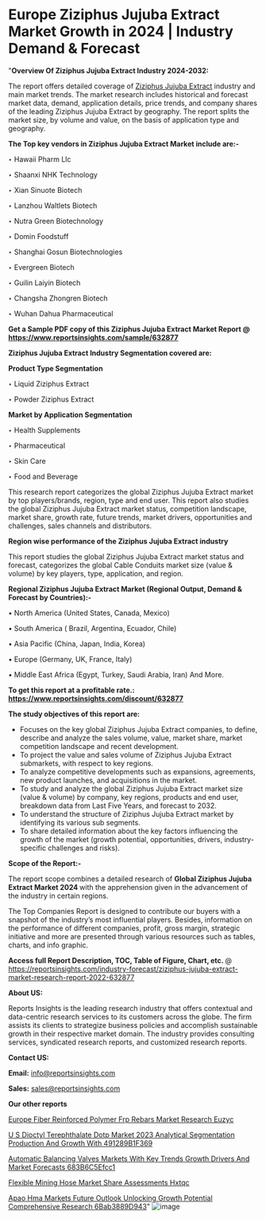 # Europe Ziziphus Jujuba Extract Market Growth in 2024 | Industry Demand & Forecast

"<strong>Overview Of Ziziphus Jujuba Extract Industry 2024-2032:</strong>

The report offers detailed coverage of <a href=https://www.reportsinsights.com/sample/632877>Ziziphus Jujuba Extract</a> industry and main market trends. The market research includes historical and forecast market data, demand, application details, price trends, and company shares of the leading Ziziphus Jujuba Extract by geography. The report splits the market size, by volume and value, on the basis of application type and geography.

<strong>The Top key vendors in Ziziphus Jujuba Extract Market include are:- </strong>

‣ Hawaii Pharm Llc

‣ Shaanxi NHK Technology

‣ Xian Sinuote Biotech

‣ Lanzhou Waltlets Biotech

‣ Nutra Green Biotechnology

‣ Domin Foodstuff

‣ Shanghai Gosun Biotechnologies

‣ Evergreen Biotech

‣ Guilin Laiyin Biotech

‣ Changsha Zhongren Biotech

‣ Wuhan Dahua Pharmaceutical

<strong>Get a Sample PDF copy of this Ziziphus Jujuba Extract Market Report </strong><strong>@ <a href=https://www.reportsinsights.com/sample/632877 style=color:#0000ff;>https://www.reportsinsights.com/sample/632877</a> </strong>

<strong>Ziziphus Jujuba Extract Industry Segmentation covered are:</strong>

<strong>Product Type Segmentation</strong>

‣    Liquid Ziziphus Extract

‣ Powder Ziziphus Extract

<strong>Market by Application Segmentation</strong>

‣   Health Supplements

‣ Pharmaceutical

‣ Skin Care

‣ Food and Beverage

This research report categorizes the global Ziziphus Jujuba Extract market by top players/brands, region, type and end user. This report also studies the global Ziziphus Jujuba Extract market status, competition landscape, market share, growth rate, future trends, market drivers, opportunities and challenges, sales channels and distributors.

<strong>Region wise performance of the Ziziphus Jujuba Extract industry</strong><strong> </strong>

This report studies the global Ziziphus Jujuba Extract market status and forecast, categorizes the global Cable Conduits market size (value &amp; volume) by key players, type, application, and region. 

<strong>Regional Ziziphus Jujuba Extract Market (Regional Output, Demand &amp; Forecast by Countries):-</strong>

• North America (United States, Canada, Mexico)

• South America ( Brazil, Argentina, Ecuador, Chile)

• Asia Pacific (China, Japan, India, Korea)

• Europe (Germany, UK, France, Italy)

• Middle East Africa (Egypt, Turkey, Saudi Arabia, Iran) And More.

<strong>To get this report at a profitable rate.: <a href=https://www.reportsinsights.com/discount/632877 style=color:#0000ff;>https://www.reportsinsights.com/discount/632877</a></strong>

<strong>The study objectives of this report are:</strong>
<ul>
  <li>Focuses on the key global Ziziphus Jujuba Extract companies, to define, describe and analyze the sales volume, value, market share, market competition landscape and recent development.</li>
  <li>To project the value and sales volume of Ziziphus Jujuba Extract submarkets, with respect to key regions.</li>
  <li>To analyze competitive developments such as expansions, agreements, new product launches, and acquisitions in the market.</li>
  <li>To study and analyze the global Ziziphus Jujuba Extract market size (value &amp; volume) by company, key regions, products and end user, breakdown data from Last Five Years, and forecast to 2032.</li>
  <li>To understand the structure of Ziziphus Jujuba Extract market by identifying its various sub segments.</li>
  <li>To share detailed information about the key factors influencing the growth of the market (growth potential, opportunities, drivers, industry-specific challenges and risks).</li>
</ul>
<strong>Scope of the Report:-</strong><strong> </strong>

The report scope combines a detailed research of <strong>Global Ziziphus Jujuba Extract Market 2024 </strong>with the apprehension given in the advancement of the industry in certain regions.

The Top Companies Report is designed to contribute our buyers with a snapshot of the industry’s most influential players. Besides, information on the performance of different companies, profit, gross margin, strategic initiative and more are presented through various resources such as tables, charts, and info graphic.

<strong>Access full Report Description, TOC, Table of Figure, Chart, etc. </strong>@   <a href=https://reportsinsights.com/industry-forecast/ziziphus-jujuba-extract-market-research-report-2022-632877 style=color:#0000ff;>https://reportsinsights.com/industry-forecast/ziziphus-jujuba-extract-market-research-report-2022-632877</a>

<strong>About US:</strong>

Reports Insights is the leading research industry that offers contextual and data-centric research services to its customers across the globe. The firm assists its clients to strategize business policies and accomplish sustainable growth in their respective market domain. The industry provides consulting services, syndicated research reports, and customized research reports.

<strong>Contact US:</strong>

<p class=""""><b>Email:</b> <a href=mailto:info@reportsinsights.com>info@reportsinsights.com</a></p>
<p class=""""><b>Sales:</b> <a href=mailto:sales@reportsinsights.com>sales@reportsinsights.com</a></p>

<strong>Our other reports</strong>

<a href=https://www.linkedin.com/pulse/europe-fiber-reinforced-polymer-frp-rebars-market-research-euzyc/>Europe Fiber Reinforced Polymer Frp Rebars Market Research Euzyc</a>

<a href=https://medium.com/@singhaakesh50/u-s-dioctyl-terephthalate-dotp-market-2023-analytical-segmentation-production-and-growth-with-491289b1f369>U S Dioctyl Terephthalate Dotp Market 2023 Analytical Segmentation Production And Growth With 491289B1F369</a>

<a href=https://medium.com/@anuragakarte041/automatic-balancing-valves-markets-with-key-trends-growth-drivers-and-market-forecasts-683b6c5efcc1>Automatic Balancing Valves Markets With Key Trends Growth Drivers And Market Forecasts 683B6C5Efcc1</a>

<a href=https://www.linkedin.com/pulse/flexible-mining-hose-market-share-assessments-hxtqc/>Flexible Mining Hose Market Share Assessments Hxtqc</a>

<a href=https://medium.com/@gd336335/apao-hma-markets-future-outlook-unlocking-growth-potential-comprehensive-research-6bab3889d943>Apao Hma Markets Future Outlook Unlocking Growth Potential Comprehensive Research 6Bab3889D943</a>"
![image](https://github.com/Jaayaachit/RItrends/assets/158452289/cf1973a7-903a-4114-bc0c-967dd8473a18)
